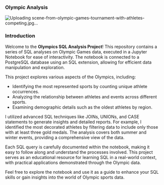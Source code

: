 ### Olympic Analysis
![Uploading scene-from-olympic-games-tournament-with-athletes-competing.jpg…]()

### Introduction

Welcome to the **Olympics SQL Analysis Project**! This repository contains a series of SQL analyses on Olympic Games data, executed in a Jupyter Notebook for ease of interactivity. The notebook is connected to a PostgreSQL database using an SQL extension, allowing for efficient data manipulation and exploration.

This project explores various aspects of the Olympics, including:
- Identifying the most represented sports by counting unique athlete occurrences.
- Analyzing the relationship between athletes and events across different sports.
- Examining demographic details such as the oldest athletes by region.

I utilized advanced SQL techniques like JOINs, UNIONs, and CASE statements to generate insights and detailed reports. For example, I identified the most decorated athletes by filtering data to include only those with at least three gold medals. The analysis covers both summer and winter events, providing a comprehensive view of the data.

Each SQL query is carefully documented within the notebook, making it easy to follow along and understand the processes involved. This project serves as an educational resource for learning SQL in a real-world context, with practical applications demonstrated through the Olympic data.

Feel free to explore the notebook and use it as a guide to enhance your SQL skills or gain insights into the world of Olympic sports data.
